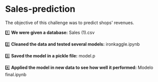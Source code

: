 # Sales-prediction
The objective of this challenge was to predict shops' revenues.

1️⃣ **We were given a database:** Sales (1).csv

2️⃣ **Cleaned the data and tested several models:** ironkaggle.ipynb

3️⃣ **Saved the model in a pickle file:** model.p

4️⃣ **Applied the model in new data to see how well it performed:** Modelo final.ipynb 
